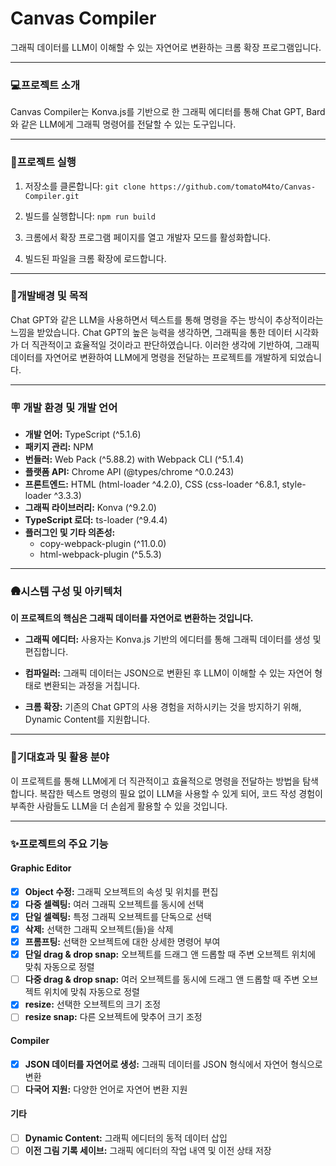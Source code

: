 # Canvas Compiler
그래픽 데이터를 LLM이 이해할 수 있는 자연어로 변환하는 크롬 확장 프로그램입니다.

***
### 💻프로젝트 소개
Canvas Compiler는 Konva.js를 기반으로 한 그래픽 에디터를 통해 Chat GPT, Bard와 같은 LLM에게 그래픽 명령어를 전달할 수 있는 도구입니다.

***
### 🏁프로젝트 실행

1. 저장소를 클론합니다:  `git clone https://github.com/tomatoM4to/Canvas-Compiler.git`
   
2. 빌드를 실행합니다:  `npm run build`
   
3. 크롬에서 확장 프로그램 페이지를 열고 개발자 모드를 활성화합니다.

4. 빌드된 파일을 크롬 확장에 로드합니다.

***
### 🌠개발배경 및 목적
Chat GPT와 같은 LLM을 사용하면서 텍스트를 통해 명령을 주는 방식이 추상적이라는 느낌을 받았습니다. Chat GPT의 높은 능력을 생각하면, 그래픽을 통한 데이터 시각화가 더 직관적이고 효율적일 것이라고 판단하였습니다. 이러한 생각에 기반하여, 그래픽 데이터를 자연어로 변환하여 LLM에게 명령을 전달하는 프로젝트를 개발하게 되었습니다.


***
### 🪧 개발 환경 및 개발 언어
- **개발 언어:** TypeScript (^5.1.6)
- **패키지 관리:** NPM
- **번들러:** Web Pack (^5.88.2) with Webpack CLI (^5.1.4)
- **플랫폼 API:** Chrome API (@types/chrome ^0.0.243)
- **프론트엔드:** HTML (html-loader ^4.2.0), CSS (css-loader ^6.8.1, style-loader ^3.3.3) 
- **그래픽 라이브러리:** Konva (^9.2.0)
- **TypeScript 로더:** ts-loader (^9.4.4)
- **플러그인 및 기타 의존성:**
  - copy-webpack-plugin (^11.0.0)
  - html-webpack-plugin (^5.5.3)



***
### 🛖시스템 구성 및 아키텍처

**이 프로젝트의 핵심은 그래픽 데이터를 자연어로 변환하는 것입니다.**

- **그래픽 에디터:** 
  사용자는 Konva.js 기반의 에디터를 통해 그래픽 데이터를 생성 및 편집합니다.

- **컴파일러:** 
  그래픽 데이터는 JSON으로 변환된 후 LLM이 이해할 수 있는 자연어 형태로 변환되는 과정을 거칩니다.

- **크롬 확장:** 
  기존의 Chat GPT의 사용 경험을 저하시키는 것을 방지하기 위해, Dynamic Content를 지원합니다.


***
### 🚀기대효과 및 활용 분야
이 프로젝트를 통해 LLM에게 더 직관적이고 효율적으로 명령을 전달하는 방법을 탐색합니다.
복잡한 텍스트 명령의 필요 없이 LLM을 사용할 수 있게 되어, 코드 작성 경험이 부족한 사람들도 LLM을 더 손쉽게 활용할 수 있을 것입니다.


***
### ✨프로젝트의 주요 기능

#### Graphic Editor
- [x] **Object 수정:** 그래픽 오브젝트의 속성 및 위치를 편집
- [x] **다중 셀렉팅:** 여러 그래픽 오브젝트를 동시에 선택
- [x] **단일 셀렉팅:** 특정 그래픽 오브젝트를 단독으로 선택
- [x] **삭제:** 선택한 그래픽 오브젝트(들)을 삭제
- [x] **프롬프팅:** 선택한 오브젝트에 대한 상세한 명령어 부여
- [x] **단일 drag & drop snap:** 오브젝트를 드래그 앤 드롭할 때 주변 오브젝트 위치에 맞춰 자동으로 정렬
- [ ] **다중 drag & drop snap:** 여러 오브젝트를 동시에 드래그 앤 드롭할 때 주변 오브젝트 위치에 맞춰 자동으로 정렬
- [x] **resize:** 선택한 오브젝트의 크기 조정
- [ ] **resize snap:** 다른 오브젝트에 맞추어 크기 조정

#### Compiler
- [x] **JSON 데이터를 자연어로 생성:** 그래픽 데이터를 JSON 형식에서 자연어 형식으로 변환
- [ ] **다국어 지원:** 다양한 언어로 자연어 변환 지원

#### 기타
- [ ] **Dynamic Content:** 그래픽 에디터의 동적 데이터 삽입
- [ ] **이전 그림 기록 세이브:** 그래픽 에디터의 작업 내역 및 이전 상태 저장

